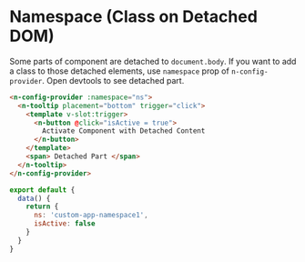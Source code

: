 # Namespace (Class on Detached DOM)

Some parts of component are detached to `document.body`. If you want to add a class to those detached elements, use `namespace` prop of `n-config-provider`. Open devtools to see detached part.

```html
<n-config-provider :namespace="ns">
  <n-tooltip placement="bottom" trigger="click">
    <template v-slot:trigger>
      <n-button @click="isActive = true">
        Activate Component with Detached Content
      </n-button>
    </template>
    <span> Detached Part </span>
  </n-tooltip>
</n-config-provider>
```

```js
export default {
  data() {
    return {
      ns: 'custom-app-namespace1',
      isActive: false
    }
  }
}
```
